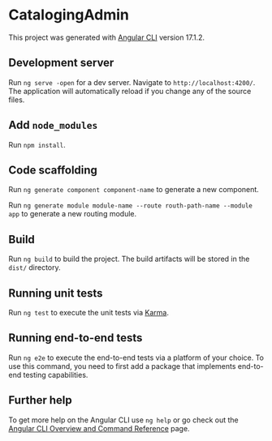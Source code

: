 # CatalogingAdmin

This project was generated with [Angular CLI](https://github.com/angular/angular-cli) version 17.1.2.

## Development server

Run `ng serve -open` for a dev server. Navigate to `http://localhost:4200/`. The application will automatically reload if you change any of the source files.

## Add `node_modules`

Run `npm install`.

## Code scaffolding

Run `ng generate component component-name` to generate a new component.

Run `ng generate module module-name --route routh-path-name --module app` to generate a new routing module.

## Build

Run `ng build` to build the project. The build artifacts will be stored in the `dist/` directory.

## Running unit tests

Run `ng test` to execute the unit tests via [Karma](https://karma-runner.github.io).

## Running end-to-end tests

Run `ng e2e` to execute the end-to-end tests via a platform of your choice. To use this command, you need to first add a package that implements end-to-end testing capabilities.

## Further help

To get more help on the Angular CLI use `ng help` or go check out the [Angular CLI Overview and Command Reference](https://angular.io/cli) page.
